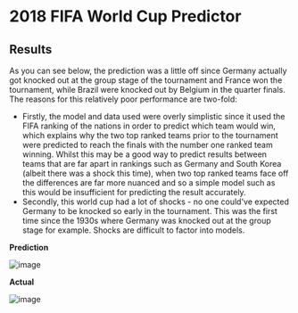 # 2018 FIFA World Cup Predictor

## Results

As you can see below, the prediction was a little off since Germany actually got knocked out at the group stage of the tournament and France won the tournament, while Brazil were knocked out by Belgium in the quarter finals. The reasons for this relatively poor performance are two-fold:
- Firstly, the model and data used were overly simplistic since it used the FIFA ranking of the nations in order to predict which team would win, which explains why the two top ranked teams prior to the tournament were predicted to reach the finals with the number one ranked team winning. Whilst this may be a good way to predict results between teams that are far apart in rankings such as Germany and South Korea (albeit there was a shock this time), when two top ranked teams face off the differences are far more nuanced and so a simple model such as this would be insufficient for predicting the result accurately.
- Secondly, this world cup had a lot of shocks - no one could've expected Germany to be knocked so early in the tournament. This was the first time since the 1930s where Germany was knocked out at the group stage for example. Shocks are difficult to factor into models.

**Prediction**

![image](https://user-images.githubusercontent.com/45533954/92147181-a39cb680-ee12-11ea-980a-0ffd3e33fcf5.png)

**Actual**

![image](https://user-images.githubusercontent.com/45533954/92147630-4f460680-ee13-11ea-9744-11a3fc403f41.png)
